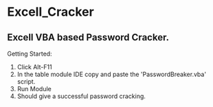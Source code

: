 # Excell_Cracker
Excell VBA based Password Cracker.
---
Getting Started:
1. Click Alt-F11
2. In the table module IDE copy and paste the 'PasswordBreaker.vba' script.
3. Run Module
4. Should give a successful password cracking.
